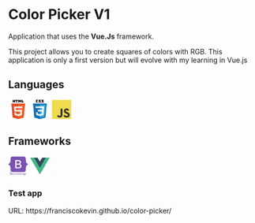 <h1>Color Picker V1</h1>
<p>Application that uses the <strong>Vue.Js</strong> framework.</p>
<p>
    This project allows you to create squares of colors with RGB.
    This application is only a first version but will evolve with my learning in Vue.js
</p>

<h2 align="left">Languages</h2>
<p align="left">
  <img src="https://raw.githubusercontent.com/devicons/devicon/master/icons/html5/html5-original-wordmark.svg" alt="html5" width="40" height="40"/>
  <img src="https://raw.githubusercontent.com/devicons/devicon/master/icons/css3/css3-original-wordmark.svg" alt="css3" width="40" height="40"/>
  <img src="https://raw.githubusercontent.com/devicons/devicon/master/icons/javascript/javascript-original.svg" alt="javascript" width="40" height="40"/>
</p>

<h2 align="left">Frameworks</h2>
<p align="left"> 
    <img src="https://raw.githubusercontent.com/devicons/devicon/master/icons/bootstrap/bootstrap-plain-wordmark.svg" alt="bootstrap" width="40" height="40"/>
    <img src="https://raw.githubusercontent.com/devicons/devicon/master/icons/vuejs/vuejs-original.svg" alt="vuejs" width="40" height="40"/>
</p>

<h3 align="left">Test app</h3>
<p>URL: https://franciscokevin.github.io/color-picker/</p>
